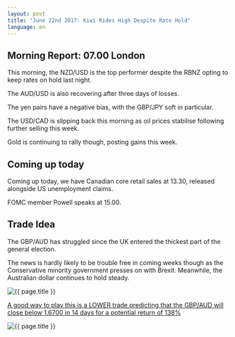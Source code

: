 ```yaml
---
layout: post
title: "June 22nd 2017: Kiwi Rides High Despite Rate Hold"
language: en
---
```

## Morning Report: 07.00 London

This morning, the NZD/USD is the top performer despite the RBNZ opting to keep rates on hold last night. 

The AUD/USD is also recovering after three days of losses. 

The yen pairs have a negative bias, with the GBP/JPY soft in particular. 

The USD/CAD is slipping back this morning as oil prices stabilise following further selling this week. 

Gold is continuing to rally though, posting gains this week. 

## Coming up today

Coming up today, we have Canadian core retail sales at 13.30, released alongside US unemployment claims. 

FOMC member Powell speaks at 15.00. 

## Trade Idea

The GBP/AUD has struggled since the UK entered the thickest part of the general election. 

The news is hardly likely to be trouble free in coming weeks though as the Conservative minority government presses on with Brexit. Meanwhile, the Australian dollar continues to hold steady.

<img class="post-image" src="{{ site.url }}/images/2017-06-22_06-32-49.jpg" alt="{{ page.title }}" title="{{ page.title }}">

<a href="%LINK%%?currency=GBP&market=forex&underlying=frxGBPAUD&formname=higherlower&duration_amount=14&duration_units=d&expiry_type=duration&amount=10&amount_type=payout&barrier=1.6700" target="_blank">A good way to play this is a LOWER trade predicting that the GBP/AUD will close below 1.6700 in 14 days for a potential return of 138%</a>

<img class="post-image" src="{{ site.url }}/images/2017-06-22_06-38-03.jpg" alt="{{ page.title }}" title="{{ page.title }}">
